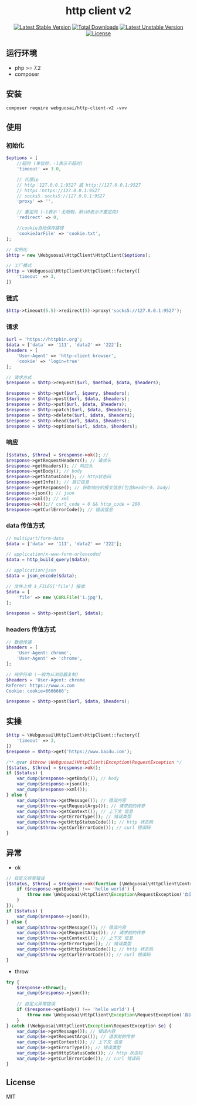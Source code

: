 <h1 align="center">http client v2</h1>

<p align="center">
<a href="https://packagist.org/packages/webguosai/http-client-v2"><img src="https://poser.pugx.org/webguosai/http-client-v2/v/stable" alt="Latest Stable Version"></a>
<a href="https://packagist.org/packages/webguosai/http-client-v2"><img src="https://poser.pugx.org/webguosai/http-client-v2/downloads" alt="Total Downloads"></a>
<a href="https://packagist.org/packages/webguosai/http-client-v2"><img src="https://poser.pugx.org/webguosai/http-client-v2/v/unstable" alt="Latest Unstable Version"></a>
<a href="https://packagist.org/packages/webguosai/http-client-v2"><img src="https://poser.pugx.org/webguosai/http-client-v2/license" alt="License"></a>
</p>

## 运行环境

- php >= 7.2
- composer

## 安装

```Shell
composer require webguosai/http-client-v2 -vvv
```

## 使用
### 初始化
```php
$options = [
    //超时 (单位秒，-1表示不超时)
    'timeout' => 3.0,

    // 代理ip
    // http：127.0.0.1:9527 或 http://127.0.0.1:9527
    // https：https://127.0.0.1:9527
    // socks5：socks5://127.0.0.1:9527
    'proxy' => '',

    // 重定向 (-1表示：无限制，默认0表示不重定向)
    'redirect' => 0,

    //cookie自动保存路径
    'cookieJarFile' => 'cookie.txt',
];

// 实例化
$http = new \Webguosai\HttpClient\HttpClient($options);

// 工厂模式
$http = \Webguosai\HttpClient\HttpClient::factory([
    'timeout' => 3,
])
```

### 链式

```php
$http->timeout(5.5)->redirect(5)->proxy('socks5://127.0.0.1:9527');
```

### 请求

```php
$url = 'https://httpbin.org';
$data = ['data' => '111', 'data2' => '222'];
$headers = [
    'User-Agent' => 'http-client browser',
    'cookie' => 'login=true'
];

// 请求方式
$response = $http->request($url, $method, $data, $headers);

$response = $http->get($url, $query, $headers);
$response = $http->post($url, $data, $headers);
$response = $http->put($url, $data, $headers);
$response = $http->patch($url, $data, $headers);
$response = $http->delete($url, $data, $headers);
$response = $http->head($url, $data, $headers);
$response = $http->options($url, $data, $headers);
```

### 响应
```php
[$status, $throw] = $response->ok(); //
$response->getRequestHeaders(); // 请求头
$response->getHeaders(); // 响应头
$response->getBody(); // body
$response->getStatusCode(); // http状态码
$response->getInfo(); // 其它信息
$response->getResponse(); // 获取响应的报文信息(包含header头、body)
$response->json(); // json
$response->xml(); // xml
$response->ok();// curl_code = 0 && http_code = 200
$response->getCurlErrorCode(); // 错误信息
```

### data 传值方式
```php
// multipart/form-data
$data = ['data' => '111', 'data2' => '222'];

// application/x-www-form-urlencoded
$data = http_build_query($data); 

// application/json
$data = json_encode($data); 

// 文件上传 $_FILES['file'] 接收
$data = [
    'file' => new \CURLFile('1.jpg'),
];

$response = $http->post($url, $data);
```

### headers 传值方式
```php
// 数组传递 
$headers = [
    'User-Agent: chrome',
    'User-Agent' => 'chrome',
];

// 纯字符串 (一般为从浏览器复制)
$headers = 'User-Agent: chrome
Referer: https://www.x.com
Cookie: cookie=6666666';

$response = $http->post($url, $data, $headers);
```

## 实操

```php
$http = \Webguosai\HttpClient\HttpClient::factory([
    'timeout' => 3,
])
$response = $http->get('https://www.baidu.com');

/** @var $throw \Webguosai\HttpClient\Exception\RequestException */
[$status, $throw] = $response->ok();
if ($status) {
    var_dump($response->getBody()); // body
    var_dump($response->json());
    var_dump($response->xml());
} else {
    var_dump($throw->getMessage()); // 错误内容
    var_dump($throw->getRequestArgs()); // 请求前的传参
    var_dump($throw->getContext()); // 上下文 信息
    var_dump($throw->getErrorType()); // 错误类型
    var_dump($throw->getHttpStatusCode()); // http 状态码
    var_dump($throw->getCurlErrorCode()); // curl 错误码
}
```

## 异常

- ok

```php
// 自定义异常错误
[$status, $throw] = $response->ok(function (\Webguosai\HttpClient\Contract\ResponseInterface $response) {
    if ($response->getBody() !== 'hello world') {
        throw new \Webguosai\HttpClient\Exception\RequestException('自定义异常错误', $response);
    }
});
if ($status) {
    var_dump($response->json());
} else {
    var_dump($throw->getMessage()); // 错误内容
    var_dump($throw->getRequestArgs()); // 请求前的传参
    var_dump($throw->getContext()); // 上下文 信息
    var_dump($throw->getErrorType()); // 错误类型
    var_dump($throw->getHttpStatusCode()); // http 状态码
    var_dump($throw->getCurlErrorCode()); // curl 错误码
}
```

- throw

```php
try {
    $response->throw();
    var_dump($response->json());
    
    // 自定义异常错误
    if ($response->getBody() !== 'hello world') {
        throw new \Webguosai\HttpClient\Exception\RequestException('自定义异常错误', $response);
    }
} catch (\Webguosai\HttpClient\Exception\RequestException $e) {
    var_dump($e->getMessage()); // 错误内容
    var_dump($e->getRequestArgs()); // 请求前的传参
    var_dump($e->getContext()); // 上下文 信息
    var_dump($e->getErrorType()); // 错误类型
    var_dump($e->getHttpStatusCode()); // http 状态码
    var_dump($e->getCurlErrorCode()); // curl 错误码
}
```

## License

MIT
